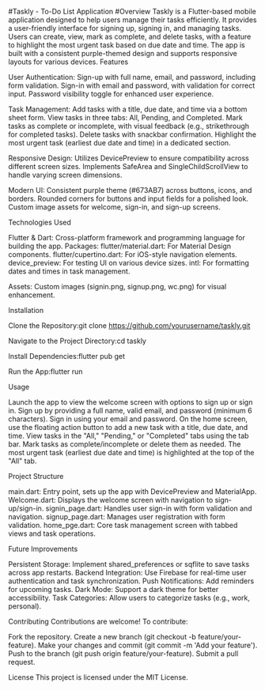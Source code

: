 #Taskly - To-Do List Application
#Overview
Taskly is a Flutter-based mobile application designed to help users manage their tasks efficiently. It provides a user-friendly interface for signing up, signing in, and managing tasks. Users can create, view, mark as complete, and delete tasks, with a feature to highlight the most urgent task based on due date and time. The app is built with a consistent purple-themed design and supports responsive layouts for various devices.
Features

User Authentication:
Sign-up with full name, email, and password, including form validation.
Sign-in with email and password, with validation for correct input.
Password visibility toggle for enhanced user experience.


Task Management:
Add tasks with a title, due date, and time via a bottom sheet form.
View tasks in three tabs: All, Pending, and Completed.
Mark tasks as complete or incomplete, with visual feedback (e.g., strikethrough for completed tasks).
Delete tasks with snackbar confirmation.
Highlight the most urgent task (earliest due date and time) in a dedicated section.


Responsive Design:
Utilizes DevicePreview to ensure compatibility across different screen sizes.
Implements SafeArea and SingleChildScrollView to handle varying screen dimensions.


Modern UI:
Consistent purple theme (#673AB7) across buttons, icons, and borders.
Rounded corners for buttons and input fields for a polished look.
Custom image assets for welcome, sign-in, and sign-up screens.



Technologies Used

Flutter & Dart: Cross-platform framework and programming language for building the app.
Packages:
flutter/material.dart: For Material Design components.
flutter/cupertino.dart: For iOS-style navigation elements.
device_preview: For testing UI on various device sizes.
intl: For formatting dates and times in task management.


Assets: Custom images (signin.png, signup.png, wc.png) for visual enhancement.

Installation

Clone the Repository:git clone https://github.com/yourusername/taskly.git


Navigate to the Project Directory:cd taskly


Install Dependencies:flutter pub get


Run the App:flutter run



Usage

Launch the app to view the welcome screen with options to sign up or sign in.
Sign up by providing a full name, valid email, and password (minimum 6 characters).
Sign in using your email and password.
On the home screen, use the floating action button to add a new task with a title, due date, and time.
View tasks in the "All," "Pending," or "Completed" tabs using the tab bar.
Mark tasks as complete/incomplete or delete them as needed.
The most urgent task (earliest due date and time) is highlighted at the top of the "All" tab.

Project Structure

main.dart: Entry point, sets up the app with DevicePreview and MaterialApp.
Welcome.dart: Displays the welcome screen with navigation to sign-up/sign-in.
signin_page.dart: Handles user sign-in with form validation and navigation.
signup_page.dart: Manages user registration with form validation.
home_pge.dart: Core task management screen with tabbed views and task operations.

Future Improvements

Persistent Storage: Implement shared_preferences or sqflite to save tasks across app restarts.
Backend Integration: Use Firebase for real-time user authentication and task synchronization.
Push Notifications: Add reminders for upcoming tasks.
Dark Mode: Support a dark theme for better accessibility.
Task Categories: Allow users to categorize tasks (e.g., work, personal).

Contributing
Contributions are welcome! To contribute:

Fork the repository.
Create a new branch (git checkout -b feature/your-feature).
Make your changes and commit (git commit -m 'Add your feature').
Push to the branch (git push origin feature/your-feature).
Submit a pull request.

License
This project is licensed under the MIT License.

